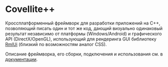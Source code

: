 # Covellite++

Кроссплатформенный фреймворк для разработки приложений на С++, позволяющий
писать один и тот же код, дающий визуально одинаковый результат независимо
от платформы (Windows/Android) и графического API (DirectX/OpenGL),
использующий для рендеринга GUI библиотеку
[RmlUi](https://github.com/mikke89/RmlUi) (близкий по возможностям аналог CSS).

Описание фреймворка, его сборки, подключения и использования см. в 
[документации](http://unicornum.github.io/Covellitepp/index.html).
